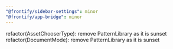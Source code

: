 ```yaml
---
"@frontify/sidebar-settings": minor
"@frontify/app-bridge": minor
---
```


refactor(AssetChooserType): remove PatternLibrary as it is sunset
refactor(DocumentMode): remove PatternLibrary as it is sunset
